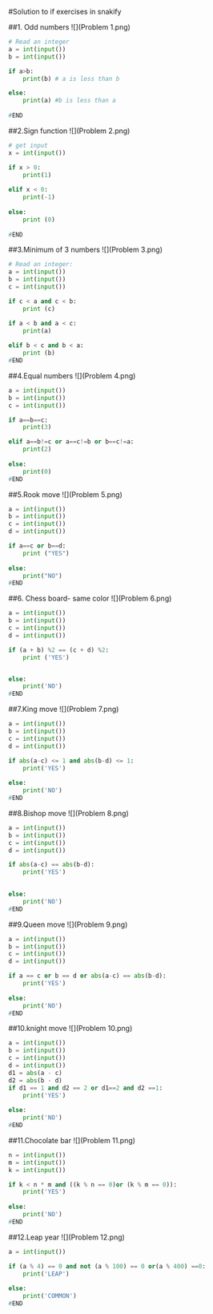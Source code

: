 #Solution to if exercises in snakify

##1. Odd numbers
![](Problem 1.png)

```.py
# Read an integer
a = int(input())
b = int(input())

if a>b:
    print(b) # a is less than b

else:
    print(a) #b is less than a
    
#END
```

##2.Sign function
![](Problem 2.png)
```.py
# get input 
x = int(input())

if x > 0:
    print(1)
    
elif x < 0:
    print(-1)
    
else: 
    print (0)
    
#END
```

##3.Minimum of 3 numbers
![](Problem 3.png)
```.py
# Read an integer:
a = int(input())
b = int(input())
c = int(input())

if c < a and c < b:
    print (c)

if a < b and a < c:
    print(a)
    
elif b < c and b < a:
    print (b)
#END
```

##4.Equal numbers 
![](Problem 4.png)

```.py
a = int(input())
b = int(input())
c = int(input())

if a==b==c:
    print(3)

elif a==b!=c or a==c!=b or b==c!=a:
    print(2)
    
else:
    print(0)
#END
```

##5.Rook move
![](Problem 5.png)

```.py
a = int(input())
b = int(input())
c = int(input())
d = int(input())

if a==c or b==d:
    print ("YES")
    
else: 
    print("NO")
#END
```

##6. Chess board- same color
![](Problem 6.png)
```.py
a = int(input())
b = int(input())
c = int(input())
d = int(input())

if (a + b) %2 == (c + d) %2: 
    print ('YES')


else:
    print('NO')
#END
```

##7.King move
![](Problem 7.png)
```.py
a = int(input())
b = int(input())
c = int(input())
d = int(input())

if abs(a-c) <= 1 and abs(b-d) <= 1:
    print('YES')
    
else:
    print('NO')
#END
```
##8.Bishop move
![](Problem 8.png)

```.py
a = int(input())
b = int(input())
c = int(input())
d = int(input())

if abs(a-c) == abs(b-d):
    print('YES')

    
else:
    print('NO')
#END
```

##9.Queen move
![](Problem 9.png)

```.py
a = int(input())
b = int(input())
c = int(input())
d = int(input())

if a == c or b == d or abs(a-c) == abs(b-d):
    print('YES')
    
else: 
    print('NO')
#END
```

##10.knight move
![](Problem 10.png)

```.py
a = int(input())
b = int(input())
c = int(input())
d = int(input())
d1 = abs(a - c)
d2 = abs(b - d)
if d1 == 1 and d2 == 2 or d1==2 and d2 ==1:
    print('YES')
    
else:
    print('NO')
#END
```

##11.Chocolate bar
![](Problem 11.png)
```.py
n = int(input())
m = int(input())
k = int(input())

if k < n * m and ((k % n == 0)or (k % m == 0)):
    print('YES')
    
else: 
    print('NO')
#END
```

##12.Leap year
![](Problem 12.png)

```.py
a = int(input())

if (a % 4) == 0 and not (a % 100) == 0 or(a % 400) ==0:
    print('LEAP')
       
else: 
    print('COMMON')
#END
```
